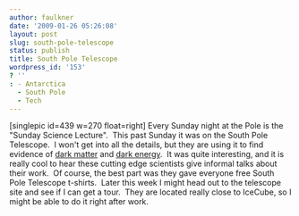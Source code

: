 ```yaml
---
author: faulkner
date: '2009-01-26 05:26:08'
layout: post
slug: south-pole-telescope
status: publish
title: South Pole Telescope
wordpress_id: '153'
? ''
: - Antarctica
  - South Pole
  - Tech
---
```


[singlepic id=439 w=270 float=right] Every Sunday night at the Pole is the
"Sunday Science Lecture".  This past Sunday it was on the South Pole
Telescope.  I won't get into all the details, but they are using it to find
evidence of [dark matter](http://en.wikipedia.org/wiki/Dark_matter) and [dark
energy](http://en.wikipedia.org/wiki/Dark_Energy).  It was quite interesting,
and it is really cool to hear these cutting edge scientists give informal
talks about their work.  Of course, the best part was they gave everyone free
South Pole Telescope t-shirts.  Later this week I might head out to the
telescope site and see if I can get a tour.  They are located really close to
IceCube, so I might be able to do it right after work.

